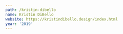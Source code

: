 ```yaml
---
path: /kristin-dibello
name: Kristin DiBello
website: https://kristindibello.design/index.html
year: '2019'
---
```

